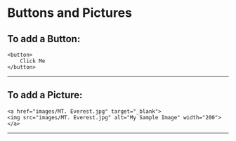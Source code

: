 # Buttons and Pictures

## To add a Button:
```
<button>
	Click Me
</button>
```

---

## To add a Picture:
```
<a href="images/MT. Everest.jpg" target="_blank">
<img src="images/MT. Everest.jpg" alt="My Sample Image" width="200">
</a>
```

---